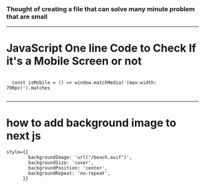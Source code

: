 ### Thought of creating a file that can solve many minute problem that are small
- ---
# JavaScript One line Code to Check If it's  a Mobile Screen or not

<code>
  const isMobile = () => window.matchMedia('(max-width: 700px)').matches
  </code>
<hr />

# how to add background image to next js 
```
style={{
        backgroundImage: 'url("/beach.avif")',
        backgroundSize: 'cover',
        backgroundPosition: 'center',
        backgroundRepeat: 'no-repeat',
      }}
```
